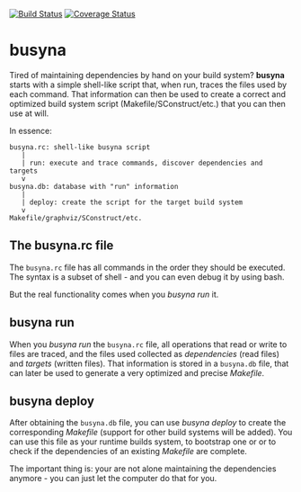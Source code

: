 [![Build Status](https://travis-ci.org/lpenz/busyna.png?branch=master)](https://travis-ci.org/lpenz/busyna) 
[![Coverage Status](https://coveralls.io/repos/lpenz/busyna/badge.png?branch=master)](https://coveralls.io/r/lpenz/busyna?branch=master)


# busyna

Tired of maintaining dependencies by hand on your build system? **busyna**
starts with a simple shell-like script that, when run, traces the files used by
each command. That information can then be used to create a correct and
optimized build system script (Makefile/SConstruct/etc.) that you can then use
at will.

In essence:
```
busyna.rc: shell-like busyna script
   |
   | run: execute and trace commands, discover dependencies and targets
   v
busyna.db: database with "run" information
   |
   | deploy: create the script for the target build system
   v
Makefile/graphviz/SConstruct/etc.
```


## The busyna.rc file

The `busyna.rc` file has all commands in the order they should be executed. The
syntax is a subset of shell - and you can even debug it by using bash.

But the real functionality comes when you *busyna run* it.


## busyna run

When you *busyna run* the `busyna.rc` file, all operations that read or write
to files are traced, and the files used collected as *dependencies* (read
files) and *targets* (written files). That information is stored in
a `busyna.db` file, that can later be used to generate a very optimized and
precise *Makefile*.


## busyna deploy

After obtaining the `busyna.db` file, you can use *busyna deploy* to create
the corresponding *Makefile* (support for other build systems will be added).
You can use this file as your runtime builds system, to bootstrap one or or to
check if the dependencies of an existing *Makefile* are complete.

The important thing is: your are not alone maintaining the dependencies
anymore - you can just let the computer do that for you.


